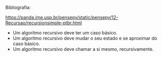 
Bibliografia:

https://panda.ime.usp.br/pensepy/static/pensepy/12-Recursao/recursionsimple-ptbr.html

* Um algoritmo recursivo deve ter um caso básico.
* Um algoritmo recursivo deve mudar o seu estado e se aproximar do caso básico.
* Um algoritmo recursivo deve chamar a si mesmo, recursivamente.